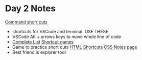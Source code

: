 # Day 2 Notes

[Command short cuts](https://github.com/alchemycodelab/september-2021-foundations-prep/blob/main/02-making-a-website-html-and-css/notes/keyboard.md)
* shortcuts for VSCode and terminal. USE THESE
* VSCode Alt + arrows keys to move whole line of code
* [Complete List](https://code.visualstudio.com/shortcuts/keyboard-shortcuts-windows.pdf)
[Shortcut games](https://www.shortcutfoo.com/app/dojos/vscode-win)
* Game to practice short cuts 
[HTML Shortcuts](https://github.com/alchemycodelab/september-2021-foundations-prep/blob/main/02-making-a-website-html-and-css/notes/html.md)
[CSS Notes page](https://github.com/alchemycodelab/september-2021-foundations-prep/blob/main/02-making-a-website-html-and-css/notes/css.md)
* Best friend is explorer tool